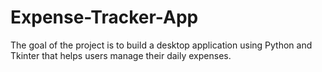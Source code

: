 # Expense-Tracker-App
The goal of the project is to build a desktop application using Python and Tkinter that helps users manage their daily expenses. 
